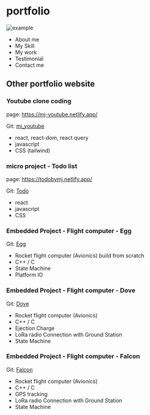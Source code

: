 # portfolio
 ![example](https://github.com/coding-MJ-dev/portfolio/assets/47417320/d7ec1562-a4c9-49aa-b6d8-e11c17b20c70)
- About me
- My Skill
- My work
- Testimonial
- Contact me

  
## Other portfolio website ##
### Youtube clone coding ###
page: https://mj-youtube.netlify.app/

Git: [mj_youtube](https://github.com/coding-MJ-dev/youtube_mj)
- react, react-dom, react query
- javascript
- CSS (tailwind)


  

### micro project - Todo list ###
page: https://todobymj.netlify.app/

Git: [Todo](https://github.com/coding-MJ-dev/todo_list)
- react
- javascript
- CSS

  



### Embedded Project - Flight computer - Egg  ###
Git: [Egg](https://github.com/coding-MJ-dev/Egg_v1)

- Rocket flight computer (Avionics) build from scratch
- C++ / C
- State Machine
- Platform IO

  


### Embedded Project - Flight computer - Dove  ###
Git: [Dove](https://github.com/coding-MJ-dev/Dove_public)

- Rocket flight computer (Avionics)
- C++ / C
- Ejection Charge
- LoRa radio Connection with Ground Station
- State Machine




### Embedded Project - Flight computer - Falcon  ###
Git: [Falcon](https://github.com/coding-MJ-dev/Falcon_public)

- Rocket flight computer (Avionics)
- C++ / C
- GPS tracking
- LoRa radio Connection with Ground Station
- State Machine


